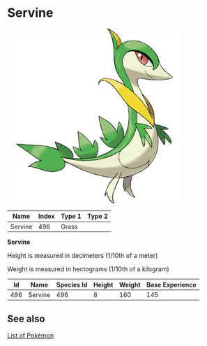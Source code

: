 # Servine


![Servine](images/496.png)

| **Name** | **Index** | **Type 1** | **Type 2** |
|----|----|----|----|
| Servine | 496 | Grass  |  |

**Servine** 


Height is measured in decimeters (1/10th of a meter)

Weight is measured in hectograms (1/10th of a kilogram)

| **Id** | **Name** | **Species Id** | **Height** | **Weight** | **Base Experience** |
|--------|----------|----------------|------------|------------|---------------------|
| 496 | Servine | 496 | 8 | 160 | 145 |


## See also

[List of Pokémon](../pokemon.md)
